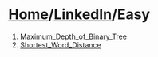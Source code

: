 # [Home](./../..)/[LinkedIn](./..)/Easy
1. [Maximum_Depth_of_Binary_Tree](./Maximum_Depth_of_Binary_Tree.md)
2. [Shortest_Word_Distance](./Shortest_Word_Distance.md)
